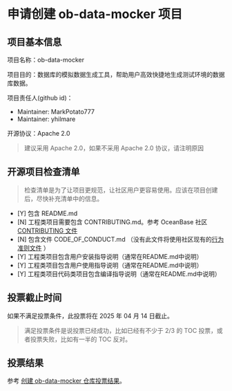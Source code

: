 # 申请创建 ob-data-mocker 项目

## 项目基本信息

项目名称：ob-data-mocker

项目目的：数据库的模拟数据生成工具，帮助用户高效快捷地生成测试环境的数据库数据。

项目责任人(github id)：
- Maintainer: MarkPotato777
- Maintainer: yhilmare

开源协议：Apache 2.0

> 建议采用 Apache 2.0，如果不采用 Apache 2.0 协议，请注明原因

## 开源项目检查清单

> 检查清单是为了让项目更规范，让社区用户更容易使用。应该在项目创建后，尽快补充清单中的信息。

- [Y] 包含 README.md
- [N] 工程类项目需要包含 CONTRIBUTING.md。参考 OceanBase 社区 [CONTRIBUTING 文件](https://github.com/oceanbase/.github/blob/main/CONTRIBUTING.md)
- [N] 包含文件 CODE_OF_CONDUCT.md （没有此文件将使用社区现有的[行为准则文件](https://github.com/oceanbase/.github/blob/main/CODE_OF_CONDUCT.md) ）
- [Y] 工程类项目包含用户安装指导说明（通常在README.md中说明）
- [Y] 工程类项目包含用户使用指导说明（通常在README.md中说明）
- [Y] 工程类项目代码类项目包含编译指导说明（通常在README.md中说明）

## 投票截止时间
如果不满足投票条件，此投票将在 2025 年 04 月 14 日截止。

> 满足投票条件是说投票已经成功，比如已经有不少于 2/3 的 TOC 投票，或者投票失败，比如有一半的 TOC 反对。


## 投票结果
参考 [创建 ob-data-mocker 仓库投票结果](https://github.com/oceanbase/community/pull/36)。
